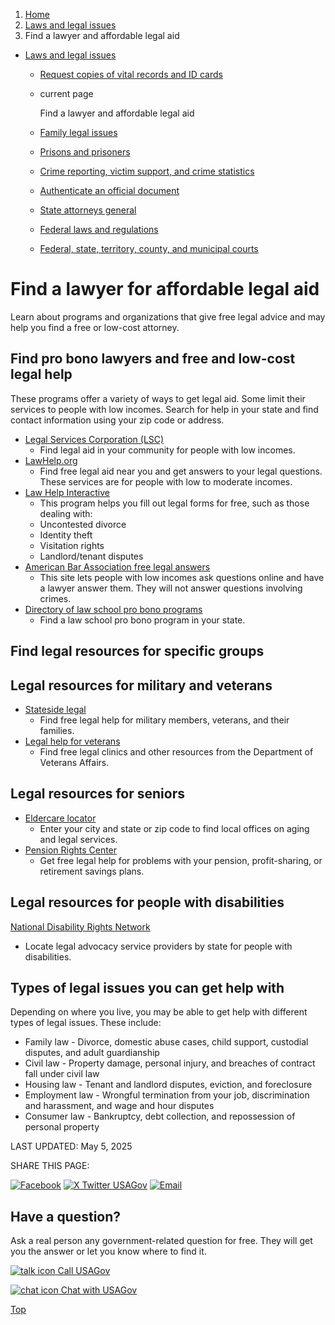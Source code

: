 1. [Home](/)
2. [Laws and legal issues](/laws-and-legal-issues)
3. Find a lawyer and affordable legal aid

* [Laws and legal issues](/laws-and-legal-issues)
  + [Request copies of vital records and ID cards](/request-documents)
  + current page

    Find a lawyer and affordable legal aid
  + [Family legal issues](/family-legal-issues)
  + [Prisons and prisoners](/prisons-prisoners)
  + [Crime reporting, victim support, and crime statistics](/crime)
  + [Authenticate an official document](/authenticate-us-document)
  + [State attorneys general](/state-attorney-general)
  + [Federal laws and regulations](/laws-and-regulations)
  + [Federal, state, territory, county, and municipal courts](/courts)

Find a lawyer for affordable legal aid
======================================

Learn about programs and organizations that give free legal advice and may help you find a free or low-cost attorney.

**Find pro bono lawyers and free and low-cost legal help**
----------------------------------------------------------

These programs offer a variety of ways to get legal aid. Some limit their services to people with low incomes. Search for help in your state and find contact information using your zip code or address.

* [Legal Services Corporation (LSC)](https://www.lsc.gov/about-lsc/what-legal-aid/get-legal-help)
  - Find legal aid in your community for people with low incomes.
* [LawHelp.org](https://www.lawhelp.org/)
  - Find free legal aid near you and get answers to your legal questions. These services are for people with low to moderate incomes.
* [Law Help Interactive](https://lawhelpinteractive.org/)
  - This program helps you fill out legal forms for free, such as those dealing with:
  + Uncontested divorce
  + Identity theft
  + Visitation rights
  + Landlord/tenant disputes
* [American Bar Association free legal answers](https://abafreelegalanswers.org/)
  - This site lets people with low incomes ask questions online and have a lawyer answer them. They will not answer questions involving crimes.
* [Directory of law school pro bono programs](https://www.americanbar.org/groups/center-pro-bono/resources/directory_of_law_school_public_interest_pro_bono_programs/)
  - Find a law school pro bono program in your state.

**Find legal resources for specific groups**
--------------------------------------------

Legal resources for military and veterans
-----------------------------------------

* [Stateside legal](https://www.statesidelegal.org/)
  - Find free legal help for military members, veterans, and their families.
* [Legal help for veterans](https://www.va.gov/ogc/legalservices.asp)
  - Find free legal clinics and other resources from the Department of Veterans Affairs.

Legal resources for seniors
---------------------------

* [Eldercare locator](https://eldercare.acl.gov/Public/Index.aspx)
  - Enter your city and state or zip code to find local offices on aging and legal services.
* [Pension Rights Center](https://www.pensionrights.org/find-help/)
  - Get free legal help for problems with your pension, profit-sharing, or retirement savings plans.

Legal resources for people with disabilities
--------------------------------------------

[National Disability Rights Network](https://www.ndrn.org/about/ndrn-member-agencies/)
- Locate legal advocacy service providers by state for people with disabilities.

**Types of legal issues you can get help with**
-----------------------------------------------

Depending on where you live, you may be able to get help with different types of legal issues. These include:

* Family law - Divorce, domestic abuse cases, child support, custodial disputes, and adult guardianship
* Civil law - Property damage, personal injury, and breaches of contract fall under civil law
* Housing law - Tenant and landlord disputes, eviction, and foreclosure
* Employment law - Wrongful termination from your job, discrimination and harassment, and wage and hour disputes
* Consumer law - Bankruptcy, debt collection, and repossession of personal property

LAST UPDATED:
May 5, 2025

SHARE THIS PAGE:

[![Facebook](/themes/custom/usagov/images/social-media-icons/Facebook_Icon.svg)](https://www.facebook.com/sharer/sharer.php?u=https://www.usa.gov/legal-aid&v=3)
[![X Twitter USAGov](/themes/custom/usagov/images/social-media-icons/X_Twitter_Icon.svg?version=2)](https://twitter.com/intent/tweet?source=webclient&text=https://www.usa.gov/legal-aid)
[![Email](/themes/custom/usagov/images/social-media-icons/Email_Icon.svg?version=2)](mailto:?subject=https://www.usa.gov/legal-aid)

Have a question?
----------------

Ask a real person any government-related question for free. They will get you the answer or let you know where to find it.

[![talk icon](/themes/custom/usagov/images/ICONS_talk.png)
Call USAGov](/phone)

[![chat icon](/themes/custom/usagov/images/ICONS_chat.png)
Chat with USAGov](/chat)

[Top](#main-content)